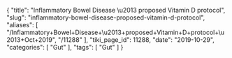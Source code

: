 {
    "title": "Inflammatory Bowel Disease \u2013 proposed Vitamin D protocol",
    "slug": "inflammatory-bowel-disease-proposed-vitamin-d-protocol",
    "aliases": [
        "/Inflammatory+Bowel+Disease+\u2013+proposed+Vitamin+D+protocol+\u2013+Oct+2019",
        "/11288"
    ],
    "tiki_page_id": 11288,
    "date": "2019-10-29",
    "categories": [
        "Gut"
    ],
    "tags": [
        "Gut"
    ]
}